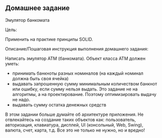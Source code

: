 Домашнее задание
----------------

Эмулятор банкомата

Цель:

Применить на практике принципы SOLID.



Описание/Пошаговая инструкция выполнения домашнего задания:

Написать эмулятор АТМ (банкомата). Объект класса АТМ должен уметь:   
- принимать банкноты разных номиналов (на каждый номинал должна быть своя ячейка)   
- выдавать запрошенную сумму минимальным количеством банкнот или ошибку, если сумму нельзя выдать. Это задание не на алгоритмы, а на проектирование. Поэтому оптимизировать выдачу не надо.   
- выдавать сумму остатка денежных средств  
  
В этом задании больше думайте об архитектуре приложения. Не отвлекайтесь на создание таких объектов как: пользователь, авторизация, клавиатура, дисплей, UI (консольный, Web, Swing), валюта, счет, карта, т.д. Все это не только не нужно, но и вредно!